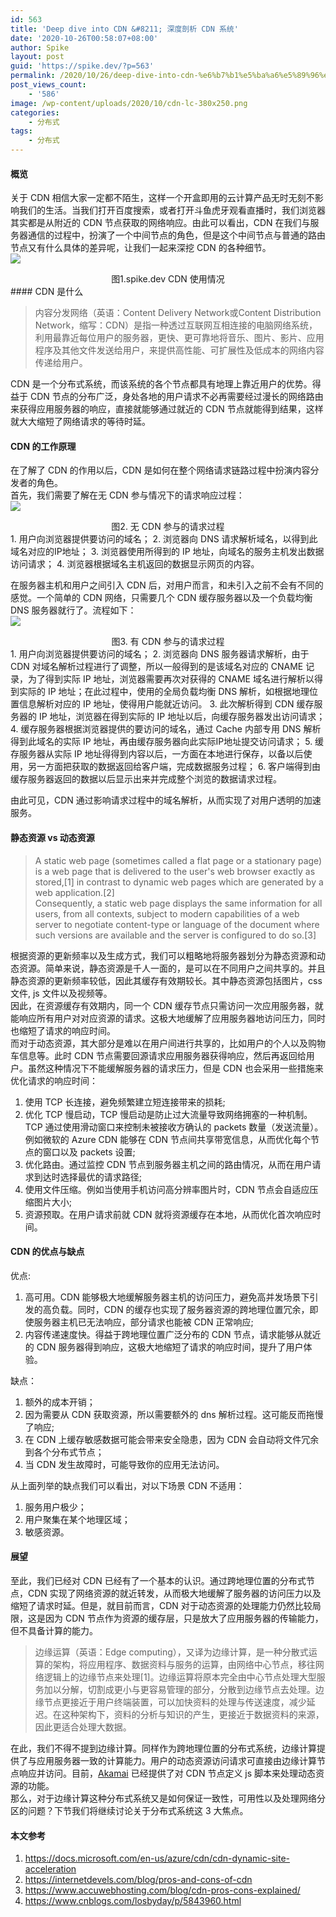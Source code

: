```yaml
---
id: 563
title: 'Deep dive into CDN &#8211; 深度剖析 CDN 系统'
date: '2020-10-26T00:58:07+08:00'
author: Spike
layout: post
guid: 'https://spike.dev/?p=563'
permalink: /2020/10/26/deep-dive-into-cdn-%e6%b7%b1%e5%ba%a6%e5%89%96%e6%9e%90-cdn-%e7%b3%bb%e7%bb%9f/
post_views_count:
    - '586'
image: /wp-content/uploads/2020/10/cdn-lc-380x250.png
categories:
    - 分布式
tags:
    - 分布式
---
```


#### 概览

关于 CDN 相信大家一定都不陌生，这样一个开盒即用的云计算产品无时无刻不影响我们的生活。当我们打开百度搜索，或者打开斗鱼虎牙观看直播时，我们浏览器其实都是从附近的 CDN 节点获取的网络响应。由此可以看出，CDN 在我们与服务器通信的过程中，扮演了一个中间节点的角色，但是这个中间节点与普通的路由节点又有什么具体的差异呢，让我们一起来深挖 CDN 的各种细节。  
![](https://spike.dev/wp-content/uploads/2020/10/1603617397121.jpg)

<center>图1.spike.dev CDN 使用情况</center>#### CDN 是什么

> 内容分发网络（英语：Content Delivery Network或Content Distribution Network，缩写：CDN）是指一种透过互联网互相连接的电脑网络系统，利用最靠近每位用户的服务器，更快、更可靠地将音乐、图片、影片、应用程序及其他文件发送给用户，来提供高性能、可扩展性及低成本的网络内容传递给用户。

CDN 是一个分布式系统，而该系统的各个节点都具有地理上靠近用户的优势。得益于 CDN 节点的分布广泛，身处各地的用户请求不必再需要经过漫长的网络路由来获得应用服务器的响应，直接就能够通过就近的 CDN 节点就能得到结果，这样就大大缩短了网络请求的等待时延。

#### CDN 的工作原理

在了解了 CDN 的作用以后，CDN 是如何在整个网络请求链路过程中扮演内容分发者的角色。  
首先，我们需要了解在无 CDN 参与情况下的请求响应过程：  
![](https://spike.dev/wp-content/uploads/2020/10/无-cdn-参与网络请求过程.png)

<center>图2. 无 CDN 参与的请求过程</center>1. 用户向浏览器提供要访问的域名；
2. 浏览器向 DNS 请求解析域名，以得到此域名对应的IP地址；
3. 浏览器使用所得到的 IP 地址，向域名的服务主机发出数据访问请求；
4. 浏览器根据域名主机返回的数据显示网页的内容。

在服务器主机和用户之间引入 CDN 后，对用户而言，和未引入之前不会有不同的感觉。一个简单的 CDN 网络，只需要几个 CDN 缓存服务器以及一个负载均衡 DNS 服务器就行了。流程如下：  
![](https://spike.dev/wp-content/uploads/2020/10/20190514193101652.png)

<center> 图3. 有 CDN 参与的请求过程</center>1. 用户向浏览器提供要访问的域名；
2. 浏览器向 DNS 服务器请求解析，由于 CDN 对域名解析过程进行了调整，所以一般得到的是该域名对应的 CNAME 记录，为了得到实际 IP 地址，浏览器需要再次对获得的 CNAME 域名进行解析以得到实际的 IP 地址；在此过程中，使用的全局负载均衡 DNS 解析，如根据地理位置信息解析对应的 IP 地址，使得用户能就近访问。
3. 此次解析得到 CDN 缓存服务器的 IP 地址，浏览器在得到实际的 IP 地址以后，向缓存服务器发出访问请求；
4. 缓存服务器根据浏览器提供的要访问的域名，通过 Cache 内部专用 DNS 解析得到此域名的实际 IP 地址，再由缓存服务器向此实际IP地址提交访问请求；
5. 缓存服务器从实际 IP 地址得得到内容以后，一方面在本地进行保存，以备以后使用，另一方面把获取的数据返回给客户端，完成数据服务过程；
6. 客户端得到由缓存服务器返回的数据以后显示出来并完成整个浏览的数据请求过程。

由此可见，CDN 通过影响请求过程中的域名解析，从而实现了对用户透明的加速服务。

#### 静态资源 vs 动态资源

> A static web page (sometimes called a flat page or a stationary page) is a web page that is delivered to the user's web browser exactly as stored,\[1\] in contrast to dynamic web pages which are generated by a web application.\[2\]  
> Consequently, a static web page displays the same information for all users, from all contexts, subject to modern capabilities of a web server to negotiate content-type or language of the document where such versions are available and the server is configured to do so.\[3\]

根据资源的更新频率以及生成方式，我们可以粗略地将服务器划分为静态资源和动态资源。简单来说，静态资源是千人一面的，是可以在不同用户之间共享的。并且静态资源的更新频率较低，因此其缓存有效期较长。其中静态资源包括图片，css 文件, js 文件以及视频等。  
因此，在资源缓存有效期内，同一个 CDN 缓存节点只需访问一次应用服务器，就能响应所有用户对对应资源的请求。这极大地缓解了应用服务器地访问压力，同时也缩短了请求的响应时间。  
而对于动态资源，其大部分是难以在用户间进行共享的，比如用户的个人以及购物车信息等。此时 CDN 节点需要回源请求应用服务器获得响应，然后再返回给用户。虽然这种情况下不能缓解服务器的请求压力，但是 CDN 也会采用一些措施来优化请求的响应时间：

1. 使用 TCP 长连接，避免频繁建立短连接带来的损耗;
2. 优化 TCP 慢启动，TCP 慢启动是防止过大流量导致网络拥塞的一种机制。TCP 通过使用滑动窗口来控制未被接收方确认的 packets 数量（发送流量）。例如微软的 Azure CDN 能够在 CDN 节点间共享带宽信息，从而优化每个节点的窗口以及 packets 设置;
3. 优化路由。通过监控 CDN 节点到服务器主机之间的路由情况，从而在用户请求到达时选择最优的请求路径;
4. 使用文件压缩。例如当使用手机访问高分辨率图片时，CDN 节点会自适应压缩图片大小;
5. 资源预取。在用户请求前就 CDN 就将资源缓存在本地，从而优化首次响应时间。

#### CDN 的优点与缺点

优点:

1. 高可用。CDN 能够极大地缓解服务器主机的访问压力，避免高并发场景下引发的高负载。同时，CDN 的缓存也实现了服务器资源的跨地理位置冗余，即使服务器主机已无法响应，部分请求也能被 CDN 正常响应;
2. 内容传递速度快。得益于跨地理位置广泛分布的 CDN 节点，请求能够从就近的 CDN 服务器得到响应，这极大地缩短了请求的响应时间，提升了用户体验。

缺点：

1. 额外的成本开销；
2. 因为需要从 CDN 获取资源，所以需要额外的 dns 解析过程。这可能反而拖慢了响应;
3. 在 CDN 上缓存敏感数据可能会带来安全隐患，因为 CDN 会自动将文件冗余到各个分布式节点；
4. 当 CDN 发生故障时，可能导致你的应用无法访问。

从上面列举的缺点我们可以看出，对以下场景 CDN 不适用：

1. 服务用户极少；
2. 用户聚集在某个地理区域；
3. 敏感资源。

#### 展望

至此，我们已经对 CDN 已经有了一个基本的认识。通过跨地理位置的分布式节点，CDN 实现了网络资源的就近转发，从而极大地缓解了服务器的访问压力以及缩短了请求时延。但是，就目前而言，CDN 对于动态资源的处理能力仍然比较局限，这是因为 CDN 节点作为资源的缓存层，只是放大了应用服务器的传输能力，但不具备计算的能力。

> 边缘运算（英语：Edge computing），又译为边缘计算，是一种分散式运算的架构，将应用程序、数据资料与服务的运算，由网络中心节点，移往网络逻辑上的边缘节点来处理\[1\]。边缘运算将原本完全由中心节点处理大型服务加以分解，切割成更小与更容易管理的部分，分散到边缘节点去处理。边缘节点更接近于用户终端装置，可以加快资料的处理与传送速度，减少延迟。在这种架构下，资料的分析与知识的产生，更接近于数据资料的来源，因此更适合处理大数据。

在此，我们不得不提到边缘计算。同样作为跨地理位置的分布式系统，边缘计算提供了与应用服务器一致的计算能力。用户的动态资源访问请求可直接由边缘计算节点响应并访问。目前，[Akamai](https://www.akamai.com/us/en/products/performance/dynamic-site-accelerator.jsp) 已经提供了对 CDN 节点定义 js 脚本来处理动态资源的功能。  
那么，对于边缘计算这种分布式系统又是如何保证一致性，可用性以及处理网络分区的问题？下节我们将继续讨论关于分布式系统这 3 大焦点。

#### 本文参考

1. <https://docs.microsoft.com/en-us/azure/cdn/cdn-dynamic-site-acceleration>
2. <https://internetdevels.com/blog/pros-and-cons-of-cdn>
3. <https://www.accuwebhosting.com/blog/cdn-pros-cons-explained/>
4. <https://www.cnblogs.com/losbyday/p/5843960.html>
